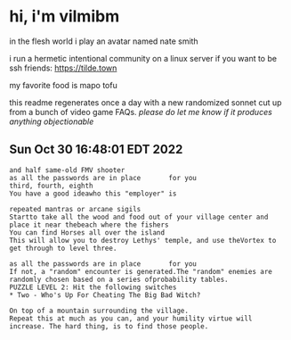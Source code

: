 # hi, i'm vilmibm

in the flesh world i play an avatar named nate smith

i run a hermetic intentional community on a linux server if you want to be ssh friends: https://tilde.town

my favorite food is mapo tofu

this readme regenerates once a day with a new randomized sonnet cut up from a bunch of video game FAQs.
_please do let me know if it produces anything objectionable_

## Sun Oct 30 16:48:01 EDT 2022

    and half same-old FMV shooter
    as all the passwords are in place 		for you
    third, fourth, eighth
    You have a good ideawho this "employer" is
    
    repeated mantras or arcane sigils
    Startto take all the wood and food out of your village center and place it near thebeach where the fishers
    You can find Horses all over the island
    This will allow you to destroy Lethys' temple, and use theVortex to get through to level three.
    
    as all the passwords are in place 		for you
    If not, a "random" encounter is generated.The "random" enemies are randomly chosen based on a series ofprobability tables.
    PUZZLE LEVEL 2: Hit the following switches
    * Two - Who's Up For Cheating The Big Bad Witch?
    
    On top of a mountain surrounding the village.
    Repeat this at much as you can, and your humility virtue will increase. The hard thing, is to find those people.
